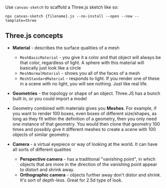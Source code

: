 Use `canvas-sketch` to scaffold a Three.js sketch like so:

```
npx canvas-sketch {filename}.js --no-install --open --new --template=three
```

## Three.js concepts
* __Material__ - describes the surface qualities of a mesh
  * `MeshBasicMaterial` - you give it a color and that object will always be that color, regardless of light.  A sphere with this material will basically just look like a circle
  * `MeshNormalMaterial` - shows you all of the faces of a mesh
  * `MeshStandardMaterial` - responds to light.  If you render one of these in a scene with no light, you will see nothing.  Just like real life.

* __Geometries__ - the topology or shape of an object.  Three.JS has a bunch built in, or you could import a model

* Geometry combined with materials gives you __Meshes__.  For example, if you want to render 100 boxes, even boxes of different size/shapes, as long as they fit within the definition of a geometry, then you only need one instance of that geometry.  You would then clone that geometry 100 times and possibly give it different meshes to create a scene with 100 objects of similar geometry.

* __Camera__ - a virtual eyepiece or way of looking at the world.  It can have all sorts of different qualities
  * __Perspective camera__ - has a traditional "vanishing point", in which objects that are more in the direction of the vanishing point appear to distort and shrink away.  
  * __Orthographic camera__ - objects further away don't distor and shrink.  It's sort of depth-less.  Great for 2.5d type of look.
